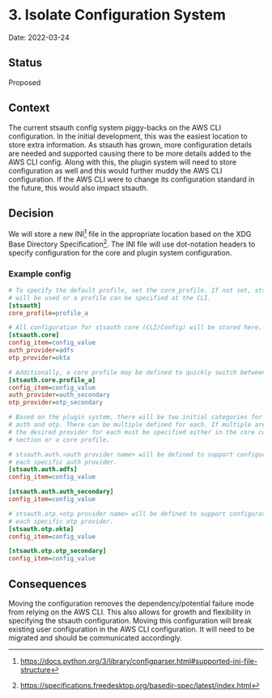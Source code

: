 # 3. Isolate Configuration System

Date: 2022-03-24

## Status

Proposed

## Context

The current stsauth config system piggy-backs on the AWS CLI configuration. In the initial development, this was the easiest location to store extra information. As stsauth has grown, more configuration details are needed and supported causing there to be more details added to the AWS CLI config. Along with this, the plugin system will need to store configuration as well and this would further muddy the AWS CLI configuration. If the AWS CLI were to change its configuration standard in the future, this would also impact stsauth.

## Decision

We will store a new INI[^1] file in the appropriate location based on the XDG Base Directory Specification[^2]. The INI file will use dot-notation headers to specify configuration for the core and plugin system configuration.

### Example config

```ini
# To specify the default profile, set the core_profile. If not set, stsauth.core
# will be used or a profile can be specified at the CLI.
[stsauth]
core_profile=profile_a

# All configuration for stsauth core (CLI/Config) will be stored here.
[stsauth.core]
config_item=config_value
auth_provider=adfs
otp_provider=okta

# Additionally, a core profile may be defined to quickly switch between providers.
[stsauth.core.profile_a]
config_item=config_value
auth_provider=auth_secondary
otp_provider=otp_secondary

# Based on the plugin system, there will be two initial categories for plugins:
# auth and otp. There can be multiple defined for each. If multiple are defined,
# the desired provider for each must be specified either in the core config
# section or a core profile.

# stsauth.auth.<auth provider name> will be defined to support configuration for
# each specific auth provider.
[stsauth.auth.adfs]
config_item=config_value

[stsauth.auth.auth_secondary]
config_item=config_value

# stsauth.otp.<otp provider name> will be defined to support configuration for
# each specific otp provider.
[stsauth.otp.okta]
config_item=config_value

[stsauth.otp.otp_secondary]
config_item=config_value
```

## Consequences

Moving the configuration removes the dependency/potential failure mode from relying on the AWS CLI. This also allows for growth and flexibility in specifying the stsauth configuration. Moving this configuration will break existing user configuration in the AWS CLI configuration. It will need to be migrated and should be communicated accordingly.

[^1]: https://docs.python.org/3/library/configparser.html#supported-ini-file-structure
[^2]: https://specifications.freedesktop.org/basedir-spec/latest/index.html
